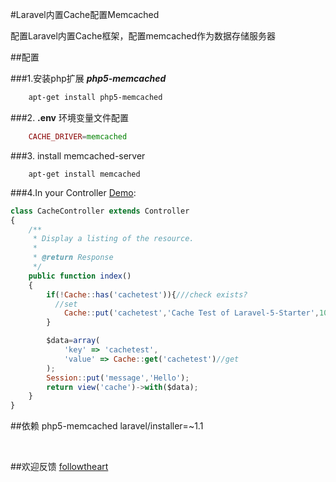#Laravel内置Cache配置Memcached

配置Laravel内置Cache框架，配置memcached作为数据存储服务器

##配置

###1.安装php扩展 ***php5-memcached***

```bash
    apt-get install php5-memcached
```
###2. **.env** 环境变量文件配置
```php
    CACHE_DRIVER=memcached
```
###3. install memcached-server
```
    apt-get install memcached
```

###4.In your Controller [Demo](../app/Http/Controllers/CacheController.php):
```js
class CacheController extends Controller
{
    /**
     * Display a listing of the resource.
     *
     * @return Response
     */
    public function index()
    {
        if(!Cache::has('cachetest')){///check exists?
          //set
            Cache::put('cachetest','Cache Test of Laravel-5-Starter',10);
        }

        $data=array(
            'key' => 'cachetest',
            'value' => Cache::get('cachetest')//get
        );
        Session::put('message','Hello');
        return view('cache')->with($data);
    }
}
```

##依赖
    php5-memcached
    laravel/installer=~1.1

<br/>

##欢迎反馈 [followtheart](https://github.com/followtheart)
